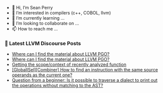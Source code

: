 - 👋 Hi, I’m Sean Perry
- 👀 I’m interested in compilers (c++, COBOL, llvm)
- 🌱 I’m currently learning ...
- 💞️ I’m looking to collaborate on ...
- 📫 How to reach me ...

<!---
s66perry/s66perry is a ✨ special ✨ repository because its `README.md` (this file) appears on your GitHub profile.
You can click the Preview link to take a look at your changes.
--->
### 📕 Latest LLVM Discourse Posts

<!-- DISCOURSE-LLVM:START -->
- [Where can I find the material about LLVM PGO?](https://discourse.llvm.org/t/where-can-i-find-the-material-about-llvm-pgo/63836#post_10)
- [Where can I find the material about LLVM PGO?](https://discourse.llvm.org/t/where-can-i-find-the-material-about-llvm-pgo/63836#post_9)
- [Getting the scope/context of recently analyzed function](https://discourse.llvm.org/t/getting-the-scope-context-of-recently-analyzed-function/63896#post_1)
- [[GlobalISel][Combiner] How to find an instruction with the same source operands as the current one?](https://discourse.llvm.org/t/globalisel-combiner-how-to-find-an-instruction-with-the-same-source-operands-as-the-current-one/63867#post_2)
- [Question from a beginner: Is it possible to traverse a dialect to print out the operations without matching to the AST?](https://discourse.llvm.org/t/question-from-a-beginner-is-it-possible-to-traverse-a-dialect-to-print-out-the-operations-without-matching-to-the-ast/63891#post_3)
<!-- DISCOURSE-LLVM:END -->
